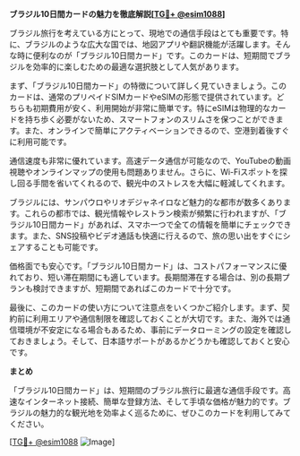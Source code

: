 **ブラジル10日間カードの魅力を徹底解説[[TG💪+ @esim1088](https://t.me/s/esim1088)]**

ブラジル旅行を考えている方にとって、現地での通信手段はとても重要です。特に、ブラジルのような広大な国では、地図アプリや翻訳機能が活躍します。そんな時に便利なのが「ブラジル10日間カード」です。このカードは、短期間でブラジルを効率的に楽しむための最適な選択肢として人気があります。

まず、「ブラジル10日間カード」の特徴について詳しく見ていきましょう。このカードは、通常のプリペイドSIMカードやeSIMの形態で提供されています。どちらも初期費用が安く、利用開始が非常に簡単です。特にeSIMは物理的なカードを持ち歩く必要がないため、スマートフォンのスリムさを保つことができます。また、オンラインで簡単にアクティベーションできるので、空港到着後すぐに利用可能です。

通信速度も非常に優れています。高速データ通信が可能なので、YouTubeの動画視聴やオンラインマップの使用も問題ありません。さらに、Wi-Fiスポットを探し回る手間を省いてくれるので、観光中のストレスを大幅に軽減してくれます。

ブラジルには、サンパウロやリオデジャネイロなど魅力的な都市が数多くあります。これらの都市では、観光情報やレストラン検索が頻繁に行われますが、「ブラジル10日間カード」があれば、スマホ一つで全ての情報を簡単にチェックできます。また、SNS投稿やビデオ通話も快適に行えるので、旅の思い出をすぐにシェアすることも可能です。

価格面でも安心です。「ブラジル10日間カード」は、コストパフォーマンスに優れており、短い滞在期間にも適しています。長期間滞在する場合は、別の長期プランも検討できますが、短期間であればこのカードで十分です。

最後に、このカードの使い方について注意点をいくつかご紹介します。まず、契約前に利用エリアや通信制限を確認しておくことが大切です。また、海外では通信環境が不安定になる場合もあるため、事前にデータローミングの設定を確認しておきましょう。そして、日本語サポートがあるかどうかも確認しておくと安心です。

**まとめ**

「ブラジル10日間カード」は、短期間のブラジル旅行に最適な通信手段です。高速なインターネット接続、簡単な登録方法、そして手頃な価格が魅力的です。ブラジルの魅力的な観光地を効率よく巡るために、ぜひこのカードを利用してみてください。

[[TG💪+ @esim1088](https://t.me/s/esim1088) ![Image](https://i.postimg.cc/Y0z9fWf4/image.png)]